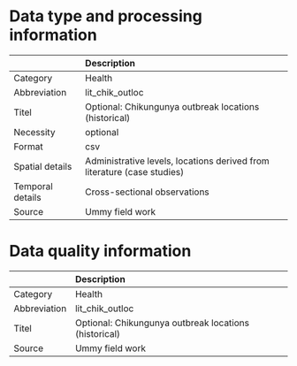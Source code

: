 # Data type and processing information 
|                  | Description                                                             |
|:-----------------|:------------------------------------------------------------------------|
| Category         | Health                                                                  |
| Abbreviation     | lit_chik_outloc                                                         |
| Titel            | Optional: Chikungunya outbreak locations (historical)                   |
| Necessity        | optional                                                                |
| Format           | csv                                                                     |
| Spatial details  | Administrative levels, locations derived from literature (case studies) |
| Temporal details | Cross-sectional observations                                            |
| Source           | Ummy field work                                                         |
# Data quality information 
|              | Description                                           |
|:-------------|:------------------------------------------------------|
| Category     | Health                                                |
| Abbreviation | lit_chik_outloc                                       |
| Titel        | Optional: Chikungunya outbreak locations (historical) |
| Source       | Ummy field work                                       |
